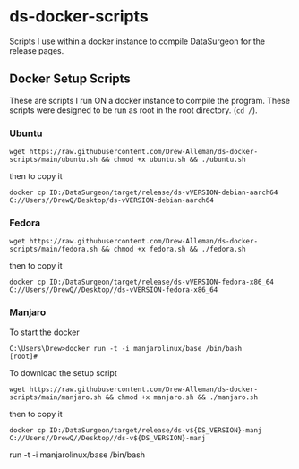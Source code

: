 # ds-docker-scripts
Scripts I use within a docker instance to compile DataSurgeon for the release pages.

## Docker Setup Scripts
These are scripts I run ON a docker instance to compile the program. These scripts were designed to be run as root in the root directory. (```cd /```).

### Ubuntu
```
wget https://raw.githubusercontent.com/Drew-Alleman/ds-docker-scripts/main/ubuntu.sh && chmod +x ubuntu.sh && ./ubuntu.sh
```
then to copy it
```
docker cp ID:/DataSurgeon/target/release/ds-vVERSION-debian-aarch64 C://Users//DrewQ/Desktop/ds-vVERSION-debian-aarch64
```
### Fedora 
```
wget https://raw.githubusercontent.com/Drew-Alleman/ds-docker-scripts/main/fedora.sh && chmod +x fedora.sh && ./fedora.sh
```
then to copy it
```
docker cp ID:/DataSurgeon/target/release/ds-vVERSION-fedora-x86_64 C://Users//DrewQ//Desktop//ds-vVERSION-fedora-x86_64
```
### Manjaro 
To start the docker
```
C:\Users\Drew>docker run -t -i manjarolinux/base /bin/bash
[root]#
```
To download the setup script
```
wget https://raw.githubusercontent.com/Drew-Alleman/ds-docker-scripts/main/manjaro.sh && chmod +x manjaro.sh && ./manjaro.sh
```
then to copy it
```
docker cp ID:/DataSurgeon/target/release/ds-v${DS_VERSION}-manj C://Users//DrewQ//Desktop//ds-v${DS_VERSION}-manj
```
run -t -i manjarolinux/base /bin/bash
